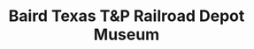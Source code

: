 ---
layout: repo
title: "Baird Texas T&P Railroad Depot Museum"
id: 16879
permalink: repos/16879/
---